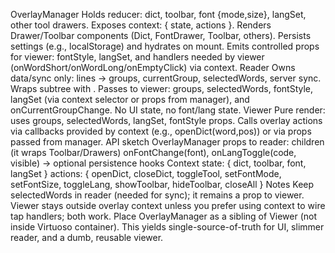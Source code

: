 OverlayManager
Holds reducer: dict, toolbar, font {mode,size}, langSet, other tool drawers.
Exposes context: { state, actions }.
Renders Drawer/Toolbar components (Dict, FontDrawer, Toolbar, others).
Persists settings (e.g., localStorage) and hydrates on mount.
Emits controlled props for viewer: fontStyle, langSet, and handlers needed by viewer (onWordShort/onWordLong/onEmptyClick) via context.
Reader
Owns data/sync only: lines → groups, currentGroup, selectedWords, server sync.
Wraps subtree with <OverlayProvider>.
Passes to viewer: groups, selectedWords, fontStyle, langSet (via context selector or props from manager), and onCurrentGroupChange.
No UI state, no font/lang state.
Viewer
Pure render: uses groups, selectedWords, langSet, fontStyle props.
Calls overlay actions via callbacks provided by context (e.g., openDict(word,pos)) or via props passed from manager.
API sketch
OverlayManager props to reader:
children (it wraps Toolbar/Drawers)
onFontChange(font), onLangToggle(code, visible) → optional persistence hooks
Context
state: { dict, toolbar, font, langSet }
actions: { openDict, closeDict, toggleTool, setFontMode, setFontSize, toggleLang, showToolbar, hideToolbar, closeAll }
Notes
Keep selectedWords in reader (needed for sync); it remains a prop to viewer.
Viewer stays outside overlay context unless you prefer using context to wire tap handlers; both work.
Place OverlayManager as a sibling of Viewer (not inside Virtuoso container).
This yields single-source-of-truth for UI, slimmer reader, and a dumb, reusable viewer.

